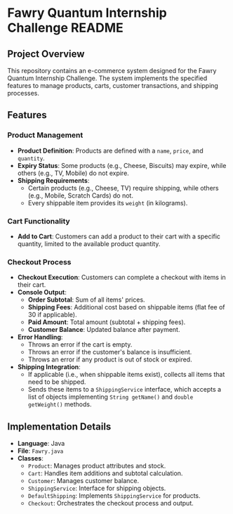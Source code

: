 # Fawry Quantum Internship Challenge README

## Project Overview
This repository contains an e-commerce system designed for the Fawry Quantum Internship Challenge. The system implements the specified features to manage products, carts, customer transactions, and shipping processes.

## Features

### Product Management
- **Product Definition**: Products are defined with a `name`, `price`, and `quantity`.
- **Expiry Status**: Some products (e.g., Cheese, Biscuits) may expire, while others (e.g., TV, Mobile) do not expire.
- **Shipping Requirements**: 
  - Certain products (e.g., Cheese, TV) require shipping, while others (e.g., Mobile, Scratch Cards) do not.
  - Every shippable item provides its `weight` (in kilograms).

### Cart Functionality
- **Add to Cart**: Customers can add a product to their cart with a specific quantity, limited to the available product quantity.

### Checkout Process
- **Checkout Execution**: Customers can complete a checkout with items in their cart.
- **Console Output**:
  - **Order Subtotal**: Sum of all items' prices.
  - **Shipping Fees**: Additional cost based on shippable items (flat fee of 30 if applicable).
  - **Paid Amount**: Total amount (subtotal + shipping fees).
  - **Customer Balance**: Updated balance after payment.
- **Error Handling**:
  - Throws an error if the cart is empty.
  - Throws an error if the customer's balance is insufficient.
  - Throws an error if any product is out of stock or expired.
- **Shipping Integration**: 
  - If applicable (i.e., when shippable items exist), collects all items that need to be shipped.
  - Sends these items to a `ShippingService` interface, which accepts a list of objects implementing `String getName()` and `double getWeight()` methods.

## Implementation Details
- **Language**: Java
- **File**: `Fawry.java`
- **Classes**:
  - `Product`: Manages product attributes and stock.
  - `Cart`: Handles item additions and subtotal calculation.
  - `Customer`: Manages customer balance.
  - `ShippingService`: Interface for shipping objects.
  - `DefaultShipping`: Implements `ShippingService` for products.
  - `Checkout`: Orchestrates the checkout process and output.
